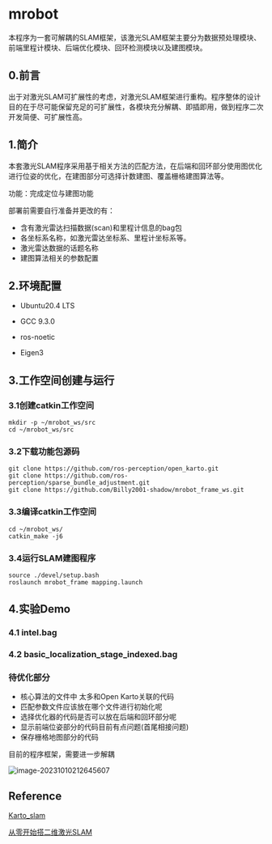 # mrobot

本程序为一套可解耦的SLAM框架，该激光SLAM框架主要分为数据预处理模块、前端里程计模块、后端优化模块、回环检测模块以及建图模块。

## 0.前言

出于对激光SLAM可扩展性的考虑，对激光SLAM框架进行重构。程序整体的设计目的在于尽可能保留充足的可扩展性，各模块充分解耦、即插即用，做到程序二次开发简便、可扩展性高。

## 1.简介

本套激光SLAM程序采用基于相关方法的匹配方法，在后端和回环部分使用图优化进行位姿的优化，在建图部分可选择计数建图、覆盖栅格建图算法等。

功能：完成定位与建图功能

部署前需要自行准备并更改的有：

- 含有激光雷达扫描数据(scan)和里程计信息的bag包
- 各坐标系名称，如激光雷达坐标系、里程计坐标系等。
- 激光雷达数据的话题名称
- 建图算法相关的参数配置

## 2.环境配置

- Ubuntu20.4 LTS

- GCC 9.3.0

- ros-noetic

- Eigen3

  

## 3.工作空间创建与运行

### 3.1创建catkin工作空间

```
mkdir -p ~/mrobot_ws/src
cd ~/mrobot_ws/src
```

### 3.2下载功能包源码

```
git clone https://github.com/ros-perception/open_karto.git
git clone https://github.com/ros-perception/sparse_bundle_adjustment.git
git clone https://github.com/Billy2001-shadow/mrobot_frame_ws.git
```

### 3.3编译catkin工作空间

```
cd ~/mrobot_ws/
catkin_make -j6
```

### 3.4运行SLAM建图程序

```
source ./devel/setup.bash
roslaunch mrobot_frame mapping.launch 
```



## 4.实验Demo

### 4.1 intel.bag



### 4.2 basic_localization_stage_indexed.bag







### 待优化部分

- 核心算法的文件中 太多和Open Karto关联的代码
- 匹配参数文件应该放在哪个文件进行初始化呢
- 选择优化器的代码是否可以放在后端和回环部分呢
- 显示前端位姿部分的代码目前有点问题(首尾相接问题)
- 保存栅格地图部分的代码





目前的程序框架，需要进一步解耦

![image-20231010212645607](/home/cw/test/mrobot_ws/src/mrobot/README.assets/image-20231010212645607.png)



## Reference

[Karto_slam](https://github.com/ros-perception/open_karto.git)

[从零开始搭二维激光SLAM](https://github.com/xiangli0608/Creating-2D-laser-slam-from-scratch)



